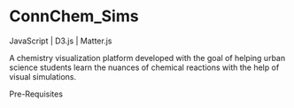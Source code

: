 # ConnChem_Sims

JavaScript | D3.js | Matter.js 

A chemistry visualization platform developed with the goal of helping urban science students learn the nuances of chemical reactions with the help of visual simulations.

Pre-Requisites
